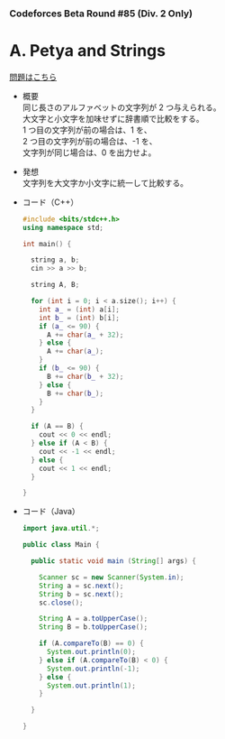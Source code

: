 ### Codeforces Beta Round #85 (Div. 2 Only)

# A. Petya and Strings

  [問題はこちら](https://codeforces.com/problemset/problem/112/A)
  
- 概要<br>
  同じ長さのアルファベットの文字列が 2 つ与えられる。<br>
  大文字と小文字を加味せずに辞書順で比較をする。<br>
  1 つ目の文字列が前の場合は、1 を、<br>
  2 つ目の文字列が前の場合は、-1 を、<br>
  文字列が同じ場合は、0 を出力せよ。
  
- 発想<br>
  文字列を大文字か小文字に統一して比較する。
  
  
- コード（C++）

  ```cpp
  #include <bits/stdc++.h>
  using namespace std;

  int main() {

    string a, b;
    cin >> a >> b;

    string A, B;

    for (int i = 0; i < a.size(); i++) {
      int a_ = (int) a[i];
      int b_ = (int) b[i];
      if (a_ <= 90) {
        A += char(a_ + 32);
      } else {
        A += char(a_);
      }
      if (b_ <= 90) {
        B += char(b_ + 32);
      } else {
        B += char(b_);
      }
    }

    if (A == B) {
      cout << 0 << endl;
    } else if (A < B) {
      cout << -1 << endl;
    } else {
      cout << 1 << endl;
    }

  }
  ```
  
- コード（Java）

  ```java
  import java.util.*;

  public class Main {

    public static void main (String[] args) {

      Scanner sc = new Scanner(System.in);
      String a = sc.next();
      String b = sc.next();
      sc.close();

      String A = a.toUpperCase();
      String B = b.toUpperCase();

      if (A.compareTo(B) == 0) {
        System.out.println(0);
      } else if (A.compareTo(B) < 0) {
        System.out.println(-1);
      } else {
        System.out.println(1);
      }

    }

  }
  ```
    